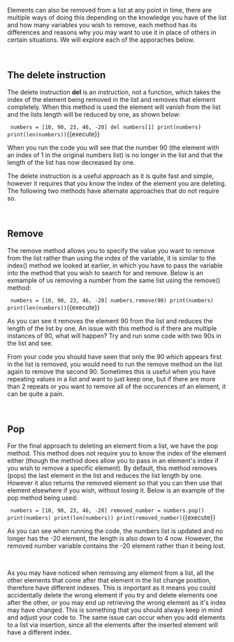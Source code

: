 Elements can also be removed from a list at any point in time, there are multiple ways of doing this depending on the knowledge you have of the list and how many variables you wish to remove, each method has its differences and reasons why you may want to use it in place of others in certain situations. We will explore each of the apporaches below.

</br>

## **The delete instruction**
The delete instruction **del** is an instruction, not a function, which takes the index of the element being removed in the list and removes that element completely. When this method is used the element will vanish from the list and the lists length will be reduced by one, as shown below:

`
    numbers = [10, 90, 23, 46, -20]
    del numbers[1]
    print(numbers)
    print(len(numbers))`{{execute}}

When you run the code you will see that the number 90 (the element with an index of 1 in the original numbers list) is no longer in the list and that the length of the list has now decreased by one. 

The delete instruction is a useful approach as it is quite fast and simple, however it requires that you know the index of the element you are deleting. The following two methods have alternate approaches that do not require so. 

</br>

## **Remove**
The remove method allows you to specify the value you want to remove from the list rather than using the index of the variable, it is similar to the index() method we looked at earlier, in which you have to pass the variable into the method that you wish to search for and remove. Below is an exmample of us removing a number from the same list using the remove() method:

`
    numbers = [10, 90, 23, 46, -20]
    numbers.remove(90)
    print(numbers)
    print(len(numbers))`{{execute}}

As you can see it removes the element 90 from the list and reduces the length of the list by one. An issue with this method is if there are multiple instances of 90, what will happen? Try and run some code with two 90s in the list and see. 

From your code you should have seen that only the 90 which appears first in the list is removed, you would need to run the remove method on the list again to remove the second 90. Sometimes this is useful when you have repeating values in a list and want to just keep one, but if there are more than 2 repeats or you want to remove all of the occurences of an element, it can be quite a pain.

</br>

## **Pop**
For the final approach to deleting an element from a list, we have the pop method. This method does not require you to know the index of the element either (though the method does allow you to pass in an element's index if you wish to remove a specific element). By default, this method removes (pops) the last element in the list and reduces the list length by one. However it also returns the removed element so that you can then use that element elsewhere if you wish, without losing it. Below is an example of the pop method being used: 

`
    numbers = [10, 90, 23, 46, -20]
    removed_number = numbers.pop()
    print(numbers)
    print(len(numbers))
    print(removed_number)`{{execute}}

As you can see when running the code, the numbers list is updated and no longer has the -20 element, the length is also down to 4 now. However, the removed number variable contains the -20 element rather than it being lost. 

</br>

As you  may have noticed when removing any element from a list, all the other elements that come after that element in the list change position, therefore have different indexes. This is important as it means you could accidentally delete the wrong element if you try and delete elements one after the other, or you may end up retrieving the wrong element as it's index may have changed. This is something that you should always keep in mind and adjust your code to. The same issue can occur when you add elements to a list via insertion, since all the elements after the inserted element will have a different index. 